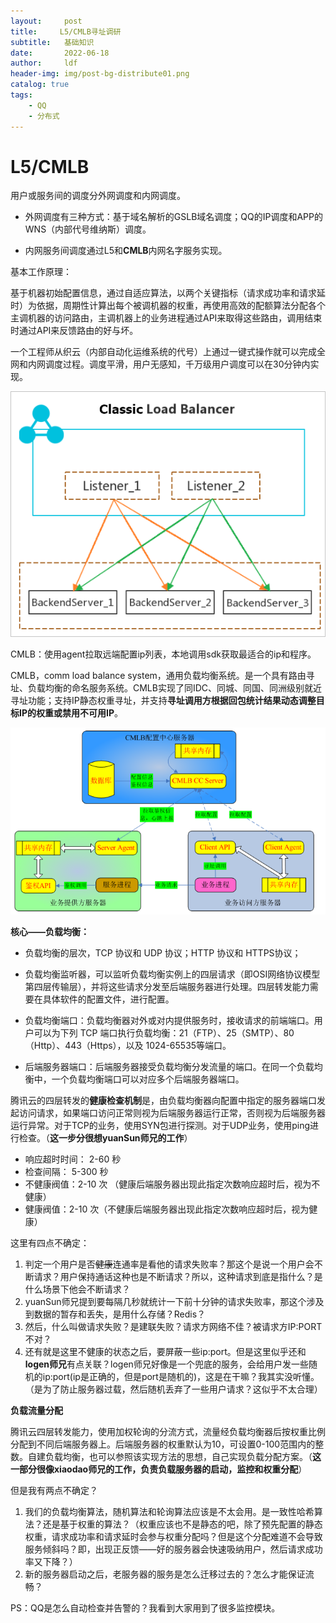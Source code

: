 ```yaml
---
layout:     post
title:     L5/CMLB寻址调研
subtitle:   基础知识
date:       2022-06-18
author:     ldf
header-img: img/post-bg-distribute01.png
catalog: true
tags:
    - QQ
    - 分布式
---
```


# L5/CMLB

用户或服务间的调度分外网调度和内网调度。

- 外网调度有三种方式：基于域名解析的GSLB域名调度；QQ的IP调度和APP的WNS（内部代号维纳斯）调度。

- 内网服务间调度通过L5和**CMLB**内网名字服务实现。

基本工作原理：

基于机器初始配置信息，通过自适应算法，以两个关键指标（请求成功率和请求延时）为依据，周期性计算出每个被调机器的权重，再使用高效的配额算法分配各个主调机器的访问路由，主调机器上的业务进程通过API来取得这些路由，调用结束时通过API来反馈路由的好与坏。

一个工程师从织云（内部自动化运维系统的代号）上通过一键式操作就可以完成全网和内网调度过程。调度平滑，用户无感知，千万级用户调度可以在30分钟内实现。

![CLB传统负载均衡](https://raw.githubusercontent.com/BBQldf/PicGotest/master/20220624103116.png)

CMLB：使用agent拉取远端配置ip列表，本地调用sdk获取最适合的ip和程序。

CMLB，comm load balance system，通用负载均衡系统。是一个具有路由寻址、负载均衡的命名服务系统。CMLB实现了同IDC、同城、同国、同洲级别就近寻址功能；支持IP静态权重寻址，并支持**寻址调用方根据回包统计结果动态调整目标IP的权重或禁用不可用IP**。

![](https://raw.githubusercontent.com/BBQldf/PicGotest/master/20220624103107.png)

**核心——负载均衡：**

- 负载均衡的层次，TCP 协议和 UDP 协议；HTTP 协议和 HTTPS协议；

- 负载均衡监听器，可以监听负载均衡实例上的四层请求（即OSI网络协议模型第四层传输层），并将这些请求分发至后端服务器进行处理。四层转发能力需要在具体软件的配置文件，进行配置。

- 负载均衡端口：负载均衡器对外或对内提供服务时，接收请求的前端端口。用户可以为下列 TCP 端口执行负载均衡：21（FTP）、25（SMTP）、80（Http）、443（Https），以及 1024-65535等端口。

- 后端服务器端口：后端服务器接受负载均衡分发流量的端口。在同一个负载均衡中，一个负载均衡端口可以对应多个后端服务器端口。

腾讯云的四层转发的**健康检查机制**是，由负载均衡器向配置中指定的服务器端口发起访问请求，如果端口访问正常则视为后端服务器运行正常，否则视为后端服务器运行异常。对于TCP的业务，使用SYN包进行探测。对于UDP业务，使用ping进行检查。（**这一步分很想yuanSun师兄的工作**）

- 响应超时时间： 2-60 秒
- 检查间隔： 5-300 秒
- 不健康阀值：2-10 次 （健康后端服务器出现此指定次数响应超时后，视为不健康）
- 健康阀值：2-10 次（不健康后端服务器出现此指定次数响应超时后，视为健康）

这里有四点不确定：

1. 判定一个用户是否~~健康~~连通率是看他的请求失败率？那这个是说一个用户会不断请求？用户保持通话这种也是不断请求？所以，这种请求到底是指什么？是什么场景下他会不断请求？
2. yuanSun师兄提到要每隔几秒就统计一下前十分钟的请求失败率，那这个涉及到数据的暂存和丢失，是用什么存储？Redis？
3. 然后，什么叫做请求失败？是建联失败？请求方网络不佳？被请求方IP:PORT不对？
4. 还有就是这里不健康的状态之后，要屏蔽一些ip:port。但是这里似乎还和**logen师兄**有点关联？logen师兄好像是一个兜底的服务，会给用户发一些随机的ip:port(ip是正确的，但是port是随机的)，这是在干嘛？我其实没听懂。（是为了防止服务器过载，然后随机丢弃了一些用户请求？这似乎不太合理）



**负载流量分配**

腾讯云四层转发能力，使用加权轮询的分流方式，流量经负载均衡器后按权重比例分配到不同后端服务器上。后端服务器的权重默认为10，可设置0-100范围内的整数。自建负载均衡，也可以参照该实现方法的思想，自己实现负载分配方案。（**这一部分很像xiaodao师兄的工作，负责负载服务器的启动，监控和权重分配**）

但是我有两点不确定？

1. 我们的负载均衡算法，随机算法和轮询算法应该是不太会用。是一致性哈希算法？还是基于权重的算法？（权重应该也不是静态的吧，除了预先配置的静态权重，请求成功率和请求延时会参与权重分配吗？但是这个分配难道不会导致服务倾斜吗？即，出现正反馈——好的服务器会快速吸纳用户，然后请求成功率又下降？）
2. 新的服务器启动之后，老服务器的服务是怎么迁移过去的？怎么才能保证流畅？

PS：QQ是怎么自动检查并告警的？我看到大家用到了很多监控模块。




